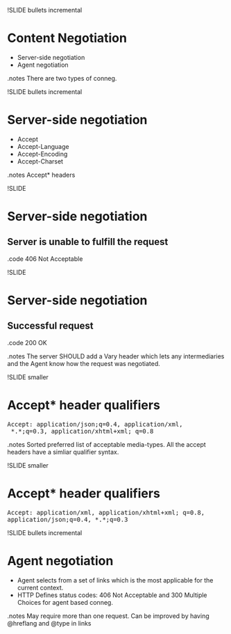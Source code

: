 !SLIDE bullets incremental
# Content Negotiation #
* Server-side negotiation
* Agent negotiation

.notes There are two types of conneg. 

!SLIDE bullets incremental
# Server-side negotiation #
* Accept
* Accept-Language
* Accept-Encoding
* Accept-Charset

.notes Accept* headers

!SLIDE
# Server-side negotiation #
## Server is unable to fulfill the request ##
.code 406 Not Acceptable

!SLIDE
# Server-side negotiation #
## Successful request ##
.code 200 OK

.notes The server SHOULD add a Vary header which lets
any intermediaries and the Agent know how the request 
was negotiated.


!SLIDE smaller
# Accept* header qualifiers #
<pre class="noformat">
Accept: application/json;q=0.4, application/xml, 
 *.*;q=0.3, application/xhtml+xml; q=0.8
</pre>

.notes Sorted preferred list of acceptable media-types.
All the accept headers have a simliar qualifier syntax.

!SLIDE smaller
# Accept* header qualifiers #

<pre class="noformat">
Accept: application/xml, application/xhtml+xml; q=0.8, 
application/json;q=0.4, *.*;q=0.3 
</pre>

!SLIDE bullets incremental
# Agent negotiation #

* Agent selects from a set of links which is the most applicable for the current context.
* HTTP Defines status codes: 406 Not Acceptable and 300 Multiple Choices for agent based conneg.

.notes May require more than one request.
Can be improved by having @hreflang and @type in links
